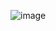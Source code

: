 ![image](https://user-images.githubusercontent.com/63789702/188310903-eb970a1d-0c91-49ed-9ae2-9fca44bb30ae.png)

